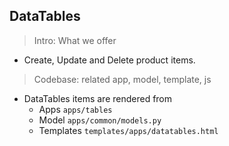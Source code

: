## DataTables

> Intro: What we offer

- Create, Update and Delete product items.

> Codebase: related app, model, template, js 

- DataTables items are rendered from
    - Apps `apps/tables`
    - Model `apps/common/models.py`
    - Templates `templates/apps/datatables.html`

